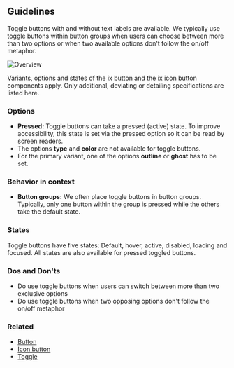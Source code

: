 ## Guidelines

Toggle buttons with and without text labels are available. We typically use toggle buttons within button groups when users can choose between more than two options or when two available options don't follow the on/off metaphor.

![Overview](https://www.figma.com/design/wEptRgAezDU1z80Cn3eZ0o/iX-Pattern-Illustrations?type=design&node-id=1480-33046&mode=design&t=iUJlfIvOwhKY3qk9-4)

Variants, options and states of the ix button and the ix icon button components apply. Only additional, deviating or detailing specifications are listed here.

### Options

- **Pressed:** Toggle buttons can take a pressed (active) state. To improve accessibility, this state is set via the pressed option so it can be read by screen readers.
- The options **type** and **color** are not available for toggle buttons.
- For the primary variant, one of the options **outline** or **ghost** has to be set.

### Behavior in context

- **Button groups:** We often place toggle buttons in button groups. Typically, only one button within the group is pressed while the others take the default state.

### States

Toggle buttons have five states: Default, hover, active, disabled, loading and focused. All states are also available for pressed toggled buttons.

### Dos and Don'ts

- Do use toggle buttons when users can switch between more than two exclusive options
- Do use toggle buttons when two opposing options don't follow the on/off metaphor

### Related

- [Button](../button)
- [Icon button](../icon-button)
- [Toggle](../toggle)
<!-- - [Button group](...) -->
